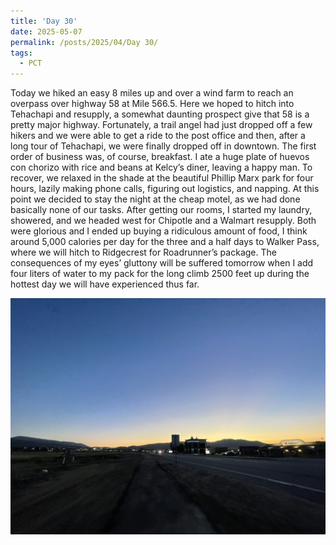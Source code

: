 ```yaml
---
title: 'Day 30'
date: 2025-05-07
permalink: /posts/2025/04/Day 30/
tags:
  - PCT
---
```


Today we hiked an easy 8 miles up and over a wind farm to reach an overpass over highway 58 at Mile 566.5. Here we hoped to hitch into Tehachapi and resupply, a somewhat daunting prospect give that 58 is a pretty major highway. Fortunately, a trail angel had just dropped off a few hikers and we were able to get a ride to the post office and then, after a long tour of Tehachapi, we were finally dropped off in downtown.  The first order of business was, of course, breakfast. I ate a huge plate of huevos con chorizo with rice and beans at Kelcy’s diner, leaving a happy man. To recover, we relaxed in the shade at the beautiful Phillip Marx park for four hours, lazily making phone calls, figuring out logistics, and napping. At this point we decided to stay the night at the cheap motel, as we had done basically none of our tasks. After getting our rooms, I started my laundry, showered, and we headed west for Chipotle and a Walmart resupply. Both were glorious and I ended up buying a ridiculous amount of food, I think around 5,000 calories per day for the three and a half days to Walker Pass, where we will hitch to Ridgecrest for Roadrunner’s package. The consequences of my eyes’ gluttony will be suffered tomorrow when I add four liters of water to my pack for the long climb 2500 feet up during the hottest day we will have experienced thus far.

![sunset](/images/IMG_5059.jpeg)
